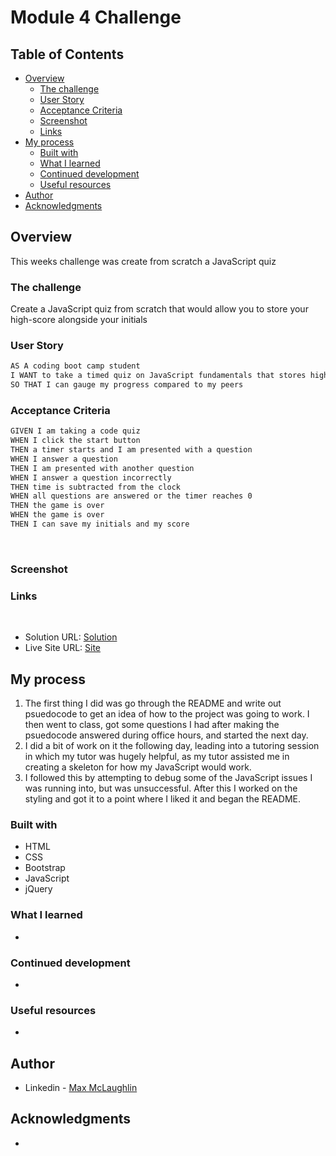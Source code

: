 # Module 4 Challenge

## Table of Contents

- [Overview](#overview)
  - [The challenge](#the-challenge)
  - [User Story](#user-story)
  - [Acceptance Criteria](#acceptance-criteria)
  - [Screenshot](#screenshot)
  - [Links](#links)
- [My process](#my-process)
  - [Built with](#built-with)
  - [What I learned](#what-i-learned)
  - [Continued development](#continued-development)
  - [Useful resources](#useful-resources)
- [Author](#author)
- [Acknowledgments](#acknowledgments)
  ​

## Overview

This weeks challenge was create from scratch a JavaScript quiz
​

### The challenge

​Create a JavaScript quiz from scratch that would allow you to store your high-score alongside your initials

### User Story

```markdown
AS A coding boot camp student
I WANT to take a timed quiz on JavaScript fundamentals that stores high scores
SO THAT I can gauge my progress compared to my peers
```

### Acceptance Criteria

```markdown
GIVEN I am taking a code quiz
WHEN I click the start button
THEN a timer starts and I am presented with a question
WHEN I answer a question
THEN I am presented with another question
WHEN I answer a question incorrectly
THEN time is subtracted from the clock
WHEN all questions are answered or the timer reaches 0
THEN the game is over
WHEN the game is over
THEN I can save my initials and my score
```

​

### Screenshot

### Links

​

- Solution URL: [Solution](https://github.com/lafflin/JavaScript-Quiz-04)
- Live Site URL: [Site](https://lafflin.github.io/JavaScript-Quiz-04/)
  ​

## My process

1. The first thing I did was go through the README and write out psuedocode to get an idea of how to the project was going to work. I then went to class, got some questions I had after making the psuedocode answered during office hours, and started the next day.
2. I did a bit of work on it the following day, leading into a tutoring session in which my tutor was hugely helpful, as my tutor assisted me in creating a skeleton for how my JavaScript would work.
3. I followed this by attempting to debug some of the JavaScript issues I was running into, but was unsuccessful. After this I worked on the styling and got it to a point where I liked it and began the README.

### Built with

- HTML
- CSS
- Bootstrap
- JavaScript
- jQuery

### What I learned

-

### Continued development

-

### Useful resources

-

## Author

- Linkedin - [Max McLaughlin](https://www.linkedin.com/in/max-mcla/)

## Acknowledgments

-
